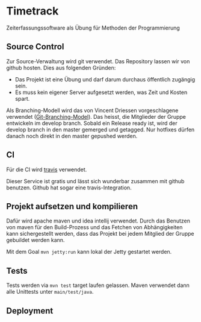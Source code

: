 Timetrack
=========

Zeiterfassungssoftware als Übung für Methoden der Programmierung

Source Control
--------------

Zur Source-Verwaltung wird git verwendet. Das Repository lassen wir von github hosten.
Dies aus folgenden Gründen:

 * Das Projekt ist eine Übung und darf darum durchaus öffentlich zugängig sein.
 * Es muss kein eigener Server aufgesetzt werden, was Zeit und Kosten spart.

Als Branching-Modell wird das von Vincent Driessen vorgeschlagene verwendet ([Git-Branching-Model](http://nvie.com/posts/a-successful-git-branching-model/)).
Das heisst, die Mitglieder der Gruppe entwickeln im develop branch. Sobald
ein Release ready ist, wird der develop branch in den master gemerged und getagged.
Nur hotfixes dürfen danach noch direkt in den master gepushed werden.


CI
--

Für die CI wird [travis](https://travis-ci.org/) verwendet.

Dieser Service ist gratis und lässt sich wunderbar zusammen mit github benutzen. Github hat sogar
eine travis-Integration.


Projekt aufsetzen und kompilieren
---------------------------------

Dafür wird apache maven und idea intellij verwendet. Durch das Benutzen von maven für den
Build-Prozess und das Fetchen von Abhängigkeiten kann sichergestellt werden, dass das
Projekt bei jedem Mitglied der Gruppe gebuildet werden kann.

Mit dem Goal `mvn jetty:run` kann lokal der Jetty gestartet werden.

Tests
-----

Tests werden via `mvn test` target laufen gelassen. Maven verwendet dann alle Unittests unter
`main/test/java`.


Deployment
----------




